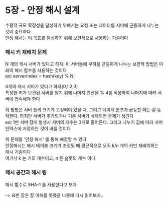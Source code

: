 # 5장 - 안정 해시 설계
수평적 규모 확장성을 달성하기 위해서는 요청 또는 데이터를 서버에 균등하게 나누는 것이 중요하다 <br>
안정 해시는 이 목표를 달성하기 위해 보편적으로 사용하는 기술이다 <br>

### 해시 키 재배치 문제
N 개의 캐시 서버가 있다고 하자. 이 서버들에 부하를 균등하게 나누는 보편적 방법은 아래의 해시 함수를 사용하는 것이다 <br>
ex) serverIndex = hash(key) % N; <br>

4개의 캐시 서버가 있다고 하자(0,1,2,3) <br>
특정한 키가 보관된 서버를 알기 위해 나머지 연산을 % 4를 적용하여 나머지에 따라 서버에 접속해야 한다 <br>

위 방법은 서버 풀의 크기가 고정되어 있을 때, 그리고 데이터 분포가 균등할 때는 잘 동작한다. 하지만 서버가 추가되거나 기존 서버가 삭제되면 문제가 생긴다 <br>
ex) 1번 서버 장애 발생시 서버의 개수는 3개로 줄어든다. 그리고 나누기 값에 따라 서버 인덱스에 저장하는 것이 바뀔 것이다 <br>

위 문제를 '안정 해시' 를 통해 해결할 수 있다 <br>
안정해시는 해시 테이블 크기가 조정될 때 평균적으로 오직 k/n 개의 키만 재배치하는 해시 기술이다 <br>
여기서 k 는 키의 개수이고, n 은 슬롯의 개수 이다 <br>

### 해시 공간과 해시 링
해시 함수로 SHA-1 을 사용한다고 보자 <br>

-> 요번 장은 잘 이해를 못했음 나중에 다시 읽어보자..